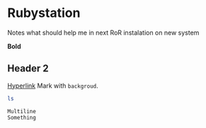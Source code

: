 # Rubystation

Notes what should help me in next RoR instalation on new system

__Bold__
## Header 2
[Hyperlink](http://link.org/)
Mark with `backgroud`.

```bash
ls
```


```
Multiline
Something 
```
